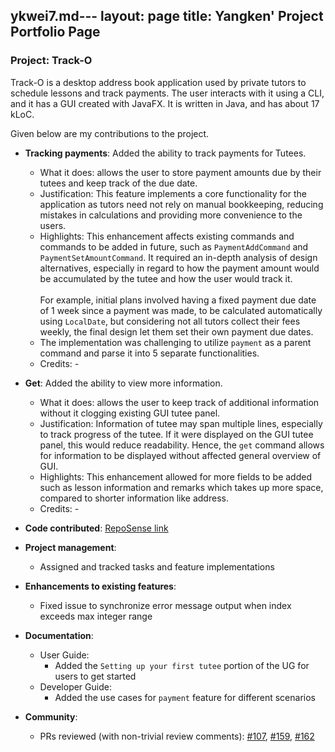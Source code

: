 ykwei7.md---
layout: page
title: Yangken' Project Portfolio Page
---

### Project: Track-O

Track-O is a desktop address book application used by private tutors to schedule lessons and track payments. The user interacts with it using a CLI, and it has a GUI created with JavaFX. It is written in Java, and has about 17 kLoC.

Given below are my contributions to the project.

* **Tracking payments**: Added the ability to track payments for Tutees.
  * What it does: allows the user to store payment amounts due by their tutees and keep track of the due date.
  * Justification: This feature implements a core functionality for the application as tutors need not rely on manual bookkeeping, reducing mistakes in calculations and providing more convenience to the users.
  * Highlights: This enhancement affects existing commands and commands to be added in future, such as `PaymentAddCommand` and `PaymentSetAmountCommand`.
    It required an in-depth analysis of design alternatives, especially in regard to how the payment amount would be accumulated by the tutee and how the user would track it.
    <br><br>
    For example, initial plans involved having a fixed payment due date of 1 week since a payment was made, to be calculated automatically using `LocalDate`, but considering not all tutors collect their fees weekly, the final design let them set their own payment due dates.
  * The implementation was challenging to utilize `payment` as a parent command and parse it into 5 separate functionalities.
  * Credits: *-*

* **Get**: Added the ability to view more information.
  * What it does: allows the user to keep track of additional information without it clogging existing GUI tutee panel.
  * Justification: Information of tutee may span multiple lines, especially to track progress of the tutee. If it were displayed on the GUI tutee panel, this would reduce readability. Hence, the `get` command allows for information to be displayed without affected general overview of GUI.
  * Highlights: This enhancement allowed for more fields to be added such as lesson information and remarks which takes up more space, compared to shorter information like address.
  * Credits: *-*

* **Code contributed**: [RepoSense link](https://nus-cs2103-ay2122s1.github.io/tp-dashboard/?search=ykwei7&sort=groupTitle&sortWithin=title&timeframe=commit&mergegroup=&groupSelect=groupByRepos&breakdown=true&checkedFileTypes=docs~functional-code~test-code~other&since=2021-09-17&tabOpen=true&tabAuthor=atyhamos&tabRepo=AY2122S1-CS2103T-F12-3%2Ftp%5Bmaster%5D&authorshipIsMergeGroup=false&authorshipFileTypes=docs~functional-code~test-code~other&authorshipIsBinaryFileTypeChecked=false&tabType=zoom&zA=ykwei7&zR=AY2122S1-CS2103T-F12-3%2Ftp%5Bmaster%5D&zACS=238.5&zS=2021-09-17&zFS=ykwei7&zU=2021-11-05&zMG=false&zFTF=commit&zFGS=groupByRepos&zFR=false)

* **Project management**:
  * Assigned and tracked tasks and feature implementations

* **Enhancements to existing features**:
  * Fixed issue to synchronize error message output when index exceeds max integer range

* **Documentation**:
  * User Guide:
    * Added the `Setting up your first tutee` portion of the UG for users to get started
  * Developer Guide:
    * Added the use cases for `payment` feature for different scenarios

* **Community**:
  * PRs reviewed (with non-trivial review comments): [\#107](https://github.com/AY2122S1-CS2103T-F12-3/tp/pull/107),
  [\#159](https://github.com/AY2122S1-CS2103T-F12-3/tp/pull/159),
    [\#162](https://github.com/AY2122S1-CS2103T-F12-3/tp/pull/162)
